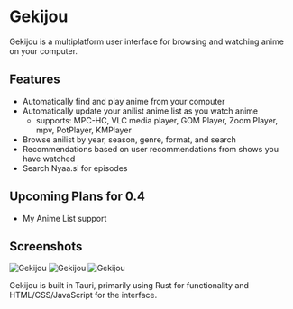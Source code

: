 # Gekijou 

Gekijou is a multiplatform user interface for browsing and watching anime on your computer.

## Features 

- Automatically find and play anime from your computer
- Automatically update your anilist anime list as you watch anime
  - supports: MPC-HC, VLC media player, GOM Player, Zoom Player, mpv, PotPlayer, KMPlayer
- Browse anilist by year, season, genre, format, and search
- Recommendations based on user recommendations from shows you have watched
- Search Nyaa.si for episodes

## Upcoming Plans for 0.4
- My Anime List support

## Screenshots
![Gekijou](https://raw.githubusercontent.com/rC5HUaxv9j/Gekijou/master/Gekijou.png)
![Gekijou](https://raw.githubusercontent.com/rC5HUaxv9j/Gekijou/master/Gekijou2.png)
![Gekijou](https://raw.githubusercontent.com/rC5HUaxv9j/Gekijou/master/Gekijou3.png)

Gekijou is built in Tauri, primarily using Rust for functionality and HTML/CSS/JavaScript for the interface. 
